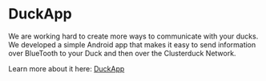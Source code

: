 # DuckApp

We are working hard to create more ways to communicate with your ducks. We developed a simple Android app that makes it easy to send information over BlueTooth to your Duck and then over the Clusterduck Network.

Learn more about it here: [DuckApp](https://github.com/Project-Owl/DuckApp)

